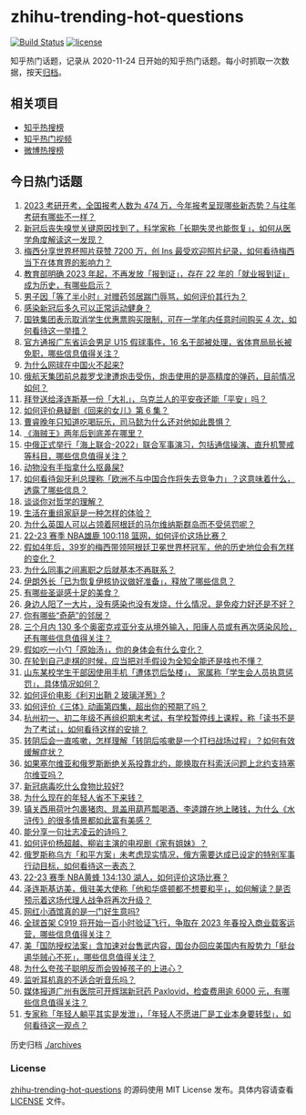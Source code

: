 # zhihu-trending-hot-questions

[![Build Status](https://github.com/justjavac/zhihu-trending-hot-questions/workflows/ci/badge.svg?branch=master)](https://github.com/justjavac/zhihu-trending-hot-questions/actions)
[![license](https://img.shields.io/github/license/justjavac/zhihu-trending-hot-questions)](https://github.com/justjavac/zhihu-trending-hot-questions/blob/master/LICENSE)

知乎热门话题，记录从 2020-11-24
日开始的知乎热门话题。每小时抓取一次数据，按天[归档](./archives)。

## 相关项目

- [知乎热搜榜](https://github.com/justjavac/zhihu-trending-top-search)
- [知乎热门视频](https://github.com/justjavac/zhihu-trending-hot-video)
- [微博热搜榜](https://github.com/justjavac/weibo-trending-hot-search)

## 今日热门话题

<!-- BEGIN -->
<!-- 最后更新时间 Sun Dec 25 2022 01:13:05 GMT+0800 (China Standard Time) -->

1. [2023 考研开考，全国报考人数为 474 万，今年报考呈现哪些新态势？与往年考研有哪些不一样？](https://www.zhihu.com/question/574241813)
1. [新冠后丧失嗅觉关键原因找到了，科学家称「长期失灵也能恢复」，如何从医学角度解读这一发现？](https://www.zhihu.com/question/574236054)
1. [梅西分享世界杯照片获赞 7200 万，创 Ins 最受欢迎照片纪录，如何看待梅西当下在体育界的影响力？](https://www.zhihu.com/question/574014631)
1. [教育部明确 2023 年起，不再发放「报到证」，存在 22 年的「就业报到证」成为历史，有哪些启示？](https://www.zhihu.com/question/574113279)
1. [男子因「等了半小时」对赠药邻居踹门辱骂，如何评价其行为？](https://www.zhihu.com/question/574348996)
1. [感染新冠后多久可以正常运动健身？](https://www.zhihu.com/question/572076767)
1. [国铁集团表示取消学生优惠票购买限制，可在一学年内任意时间购买 4 次，如何看待这一举措？](https://www.zhihu.com/question/574107825)
1. [官方通报广东省运会男足 U15 假球事件，16 名干部被处理，省体育局局长被免职，哪些信息值得关注？](https://www.zhihu.com/question/574367097)
1. [为什么网球在中国火不起来?](https://www.zhihu.com/question/425220821)
1. [俄航天集团前总裁罗戈津遭炮击受伤，炮击使用的是高精度的弹药，目前情况如何？](https://www.zhihu.com/question/573759567)
1. [拜登送给泽连斯基一份「大礼」，乌克兰人的平安夜还能「平安」吗？](https://www.zhihu.com/question/573970065)
1. [如何评价悬疑剧《回来的女儿》第 6 集？](https://www.zhihu.com/question/574366140)
1. [曹睿晚年只知道吃喝玩乐，司马懿为什么还对他如此畏惧？](https://www.zhihu.com/question/561857300)
1. [《海贼王》两年后到底差在哪里？](https://www.zhihu.com/question/426976481)
1. [中俄正式举行「海上联合-2022」联合军事演习，包括通信操演、直升机警戒等科目，哪些信息值得关注？](https://www.zhihu.com/question/573726312)
1. [动物没有手指拿什么抠鼻屎?](https://www.zhihu.com/question/414833772)
1. [如何看待匈牙利总理称「欧洲不与中国合作将失去竞争力」？这意味着什么，透露了哪些信息？](https://www.zhihu.com/question/573717331)
1. [谈谈你对哲学的理解？](https://www.zhihu.com/question/456077852)
1. [生活在重组家庭是一种怎样的体验？](https://www.zhihu.com/question/35251979)
1. [为什么英国人可以占领着阿根廷的马尔维纳斯群岛而不受惩罚呢？](https://www.zhihu.com/question/568370508)
1. [22-23 赛季 NBA雄鹿 100:118 篮网，如何评价这场比赛？](https://www.zhihu.com/question/574237572)
1. [假如4年后，39岁的梅西带领阿根廷卫冕世界杯冠军，他的历史地位会有怎样的变化？](https://www.zhihu.com/question/573639310)
1. [为什么同事之间离职之后就基本不再联系？](https://www.zhihu.com/question/560850690)
1. [伊朗外长「已为恢复伊核协议做好准备」，释放了哪些信息？](https://www.zhihu.com/question/574342876)
1. [有哪些圣诞感十足的美食？](https://www.zhihu.com/question/503126964)
1. [身边人阳了一大片，没有感染也没有发烧，什么情况，是免疫力好还是不好？](https://www.zhihu.com/question/572857647)
1. [你有哪些“奇葩”的邻居？](https://www.zhihu.com/question/267415186)
1. [三个月内 130 多个奥密克戎亚分支从境外输入，阳康人员或有再次感染风险，还有哪些信息值得关注？](https://www.zhihu.com/question/573606249)
1. [假如吃一小勺「原始汤」，你的身体会有什么变化？](https://www.zhihu.com/question/574048876)
1. [在轮到自己走棋的时候，应当把对手假设为全知全能还是啥也不懂？](https://www.zhihu.com/question/572653190)
1. [山东某校学生干部因使用手机「遭体罚后坠楼」， 家属称「学生会人员执意惩罚」，具体情况如何？](https://www.zhihu.com/question/574025627)
1. [如何评价电影《利刃出鞘 2 玻璃洋葱》?](https://www.zhihu.com/question/568373754)
1. [如何评价《三体》动画第四集，超出你的预期了吗？](https://www.zhihu.com/question/572932968)
1. [杭州初一、初二年级不再组织期末考试，有学校暂停线上课程，称「读书不是为了考试」，如何看待这样的安排？](https://www.zhihu.com/question/574339713)
1. [转阴后会一直咳嗽，怎样理解「转阴后咳嗽是一个打扫战场过程」？如何有效缓解症状？](https://www.zhihu.com/question/573780621)
1. [如果塞尔维亚和俄罗斯断绝关系投靠北约，能换取在科索沃问题上北约支持塞尔维亚吗？](https://www.zhihu.com/question/572451639)
1. [新冠病毒吃什么食物比较好?](https://www.zhihu.com/question/573024493)
1. [为什么现在的年轻人省不下来钱？](https://www.zhihu.com/question/563998708)
1. [镇关西用荷叶包裹猪肉、晁盖用葫芦瓢喝酒、李逵蹲在地上赌钱，为什么《水浒传》的很多情景都如此富有美感？](https://www.zhihu.com/question/570019489)
1. [能分享一句壮志凌云的诗吗？](https://www.zhihu.com/question/574319983)
1. [如何评价杨超越、柳岩主演的电视剧《家有姐妹》？](https://www.zhihu.com/question/573077403)
1. [俄罗斯称乌方「和平方案」未考虑现实情况，俄方需要达成已设定的特别军事行动目标，如何看待这一表态？](https://www.zhihu.com/question/574242875)
1. [22-23 赛季 NBA黄蜂 134:130 湖人，如何评价这场比赛？](https://www.zhihu.com/question/574296732)
1. [泽连斯基访美，俄驻美大使称「他和华盛顿都不想要和平」，如何解读？是否预示着这场代理人战争将再次升级？](https://www.zhihu.com/question/573855398)
1. [网红小酒馆真的是一门好生意吗?](https://www.zhihu.com/question/450119840)
1. [全球首架 C919 将开始一百小时验证飞行，争取在 2023 年春投入商业载客运营，哪些信息值得关注？](https://www.zhihu.com/question/574316038)
1. [美「国防授权法案」含加速对台售武内容，国台办回应美国内有股势力「挺台遏华贼心不死」，哪些信息值得关注？](https://www.zhihu.com/question/574344152)
1. [为什么夸孩子聪明反而会毁掉孩子的上进心？](https://www.zhihu.com/question/562465579)
1. [监听耳机真的不适合听音乐吗？](https://www.zhihu.com/question/267511652)
1. [媒体报道广州有医院可开辉瑞新冠药 Paxlovid，检查费用逾 6000 元，有哪些信息值得关注？](https://www.zhihu.com/question/573814711)
1. [专家称「年轻人躺平其实是发泄」，「年轻人不愿进厂是工业本身要转型」，如何看待这一观点？](https://www.zhihu.com/question/574106747)

<!-- END -->

历史归档 [./archives](./archives)

### License

[zhihu-trending-hot-questions](https://github.com/justjavac/zhihu-trending-hot-questions)
的源码使用 MIT License 发布。具体内容请查看 [LICENSE](./LICENSE) 文件。
